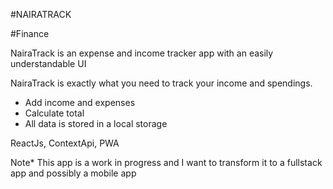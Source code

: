 #NAIRATRACK

#Finance

NairaTrack is an expense and income tracker app with an easily understandable UI

NairaTrack is exactly what you need to track your income and spendings.

- Add income and expenses
- Calculate total
- All data is stored in a local storage

ReactJs, ContextApi, PWA

Note* This app is a work in progress and I want to transform it to a fullstack app and possibly a mobile app
